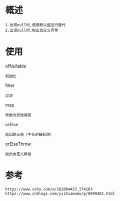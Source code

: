 

# 概述

    1.出现null时,使用默认值进行替代
    2.出现null时,抛出自定义异常


# 使用 


ofNullable
    
    初始化

filter

    过滤
    
map

    转换为其他类型    
    
orElse

    返回默认值（不会逻辑短路）

orElseThrow

    抛出自定义异常

    
    
# 参考

    https://www.sohu.com/a/162004423_274163  
    https://www.cnblogs.com/yizhiamumu/p/8999482.html      